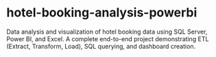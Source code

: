 # hotel-booking-analysis-powerbi
Data analysis and visualization of hotel booking data using SQL Server, Power BI, and Excel. A complete end-to-end project demonstrating ETL (Extract, Transform, Load), SQL querying, and dashboard creation.
